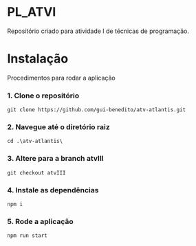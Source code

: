 # PL_ATVI
Repositório criado para atividade I de técnicas de programação.

<h1> Instalação </h1>
  Procedimentos para rodar a aplicação

<h3>1. Clone o repositório</h3>

    git clone https://github.com/gui-benedito/atv-atlantis.git

<h3>2. Navegue até o diretório raiz </h3>

    cd .\atv-atlantis\

<h3>3. Altere para a branch atvIII</h3>

    git checkout atvIII

<h3>4. Instale as dependências </h3>

    npm i

<h3>5. Rode a aplicação </h3>
    
    npm run start
